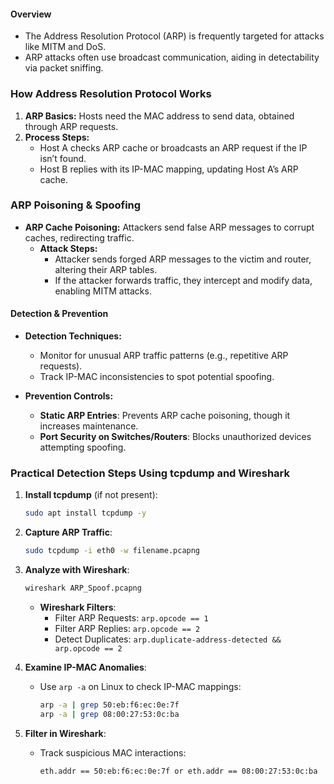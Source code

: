 #### Overview
- The Address Resolution Protocol (ARP) is frequently targeted for attacks like MITM and DoS.
- ARP attacks often use broadcast communication, aiding in detectability via packet sniffing.

### How Address Resolution Protocol Works

1. **ARP Basics:** Hosts need the MAC address to send data, obtained through ARP requests.
2. **Process Steps:**
   - Host A checks ARP cache or broadcasts an ARP request if the IP isn’t found.
   - Host B replies with its IP-MAC mapping, updating Host A’s ARP cache.

### ARP Poisoning & Spoofing

- **ARP Cache Poisoning:** Attackers send false ARP messages to corrupt caches, redirecting traffic.
  - **Attack Steps:**
    - Attacker sends forged ARP messages to the victim and router, altering their ARP tables.
    - If the attacker forwards traffic, they intercept and modify data, enabling MITM attacks.

#### Detection & Prevention

- **Detection Techniques:**
  - Monitor for unusual ARP traffic patterns (e.g., repetitive ARP requests).
  - Track IP-MAC inconsistencies to spot potential spoofing.

- **Prevention Controls:**
  - **Static ARP Entries**: Prevents ARP cache poisoning, though it increases maintenance.
  - **Port Security on Switches/Routers**: Blocks unauthorized devices attempting spoofing.

### Practical Detection Steps Using tcpdump and Wireshark

1. **Install tcpdump** (if not present):
   ```bash
   sudo apt install tcpdump -y
   ```

2. **Capture ARP Traffic**:
   ```bash
   sudo tcpdump -i eth0 -w filename.pcapng
   ```

3. **Analyze with Wireshark**:
   ```bash
   wireshark ARP_Spoof.pcapng
   ```
   - **Wireshark Filters**:
     - Filter ARP Requests: `arp.opcode == 1`
     - Filter ARP Replies: `arp.opcode == 2`
     - Detect Duplicates: `arp.duplicate-address-detected && arp.opcode == 2`

4. **Examine IP-MAC Anomalies**:
   - Use `arp -a` on Linux to check IP-MAC mappings:
     ```bash
     arp -a | grep 50:eb:f6:ec:0e:7f
     arp -a | grep 08:00:27:53:0c:ba
     ```

5. **Filter in Wireshark**:
   - Track suspicious MAC interactions:
     ```plaintext
     eth.addr == 50:eb:f6:ec:0e:7f or eth.addr == 08:00:27:53:0c:ba
     ```

